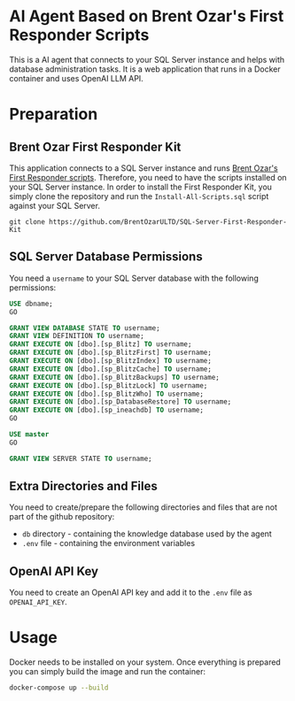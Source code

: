 # AI Agent Based on Brent Ozar's First Responder Scripts

This is a AI agent that connects to your SQL Server instance and helps with database administration tasks. 
It is a web application that runs in a Docker container and uses OpenAI LLM API.

# Preparation

## Brent Ozar First Responder Kit

This application connects to a SQL Server instance and runs [Brent Ozar's First Responder scripts](https://github.com/BrentOzarULTD/SQL-Server-First-Responder-Kit).
Therefore, you need to have the scripts installed on your SQL Server instance.
In order to install the First Responder Kit, you simply clone the repository and run the `Install-All-Scripts.sql` script against your SQL Server. 

```shell
git clone https://github.com/BrentOzarULTD/SQL-Server-First-Responder-Kit
```

## SQL Server Database Permissions

You need a `username` to your SQL Server database with the following permissions:
```sql
USE dbname;
GO

GRANT VIEW DATABASE STATE TO username;
GRANT VIEW DEFINITION TO username;
GRANT EXECUTE ON [dbo].[sp_Blitz] TO username;
GRANT EXECUTE ON [dbo].[sp_BlitzFirst] TO username;
GRANT EXECUTE ON [dbo].[sp_BlitzIndex] TO username;
GRANT EXECUTE ON [dbo].[sp_BlitzCache] TO username;
GRANT EXECUTE ON [dbo].[sp_BlitzBackups] TO username;
GRANT EXECUTE ON [dbo].[sp_BlitzLock] TO username;
GRANT EXECUTE ON [dbo].[sp_BlitzWho] TO username;
GRANT EXECUTE ON [dbo].[sp_DatabaseRestore] TO username;
GRANT EXECUTE ON [dbo].[sp_ineachdb] TO username;
GO

USE master
GO

GRANT VIEW SERVER STATE TO username;
```

## Extra Directories and Files

You need to create/prepare the following directories and files that are not part of the github repository:
- `db` directory - containing the knowledge database used by the agent
- `.env` file - containing the environment variables

## OpenAI API Key

You need to create an OpenAI API key and add it to the `.env` file as `OPENAI_API_KEY`.

# Usage

Docker needs to be installed on your system. Once everything is prepared you can simply build the image and run the container:

```sh
docker-compose up --build
```
